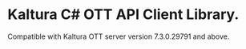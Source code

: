 # Kaltura C# OTT API Client Library.
Compatible with Kaltura OTT server version 7.3.0.29791 and above.

